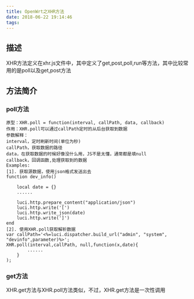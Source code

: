 ```yaml
---
title: OpenWrt之XHR方法
date: 2018-06-22 19:14:46
tags:
---
```

## 描述
XHR方法定义在xhr.js文件中，其中定义了get,post,poll,run等方法，其中比较常用的是poll以及get,post方法
## 方法简介
### poll方法
```
原型：XHR.poll = function(interval, callPath, data, callback)
作用：XHR.poll可以通过callPath定时的从后台获取到数据
参数解释：
interval，定时刷新时间(单位为秒)
callPath，获取数据的路径
data，在获取数据的时候好像没什么用，JS不是太懂，通常都是填null
callback，回调函数,处理获取到的数据
Examples:
[1]. 获取源数据，使用json格式发送出去
function dev_info()

    local date = {}
	......

	luci.http.prepare_content("application/json")
	luci.http.write('[')
	luci.http.write_json(date)
	luci.http.write(']')
end
[2]. 使用XHR.poll获取解析数据
var callPath='<%=luci.dispatcher.build_url("admin", "system", "devinfo",parameter)%>';
XHR.poll(interval,callPath, null,function(x,date){
        ......
    }
);
```
### get方法
XHR.get方法与XHR.poll方法类似，不过，XHR.get方法是一次性调用